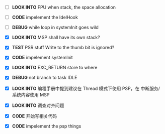 - [ ] **LOOK INTO**
    FPU when stack, the space allocation

- [ ] **CODE**
    impelement the IdelHook

- [ ] **DEBUG**
    while loop in systemInit goes wild

- [x] **LOOK INTO**
    MSP shall have its own stack?

- [x] **TEST**
    PSR stuff
    Write to the thumb bit is ignored?

- [x] **CODE**
impelement systemInit

- [x] **LOOK INTO**
    EXC_RETURN store to where

- [x] **DEBUG**
    not branch to task IDLE 

- [x] **LOOK INTO**
    编程手册中提到建议在 Thread 模式下使用 PSP，在
    中断服务/系统内容使用 MSP

- [x] **LOOK INTO**
    调查对齐问题

- [x] **CODE**
    开始写相关代码

- [x] **CODE**
    impelement the psp things
